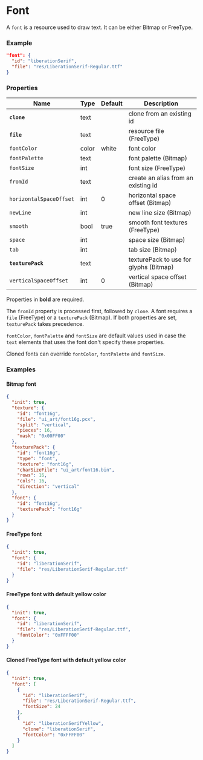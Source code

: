 # Font

A `font` is a resource used to draw text. It can be either Bitmap or FreeType.

### Example

```json
"font": {
  "id": "liberationSerif",
  "file": "res/LiberationSerif-Regular.ttf"
}
```

### Properties

Name                    | Type  | Default | Description
----------------------- | ----- | ------- | ----------------------------
**`clone`**             | text  |         | clone from an existing id
**`file`**              | text  |         | resource file (FreeType)
`fontColor`             | color | white   | font color
`fontPalette`           | text  |         | font palette (Bitmap)
`fontSize`              | int   |         | font size (FreeType)
`fromId`                | text  |         | create an alias from an existing id
`horizontalSpaceOffset` | int   | 0       | horizontal space offset (Bitmap)
`newLine`               | int   |         | new line size (Bitmap)
`smooth`                | bool  | true    | smooth font textures (FreeType)
`space`                 | int   |         | space size (Bitmap)
`tab`                   | int   |         | tab size (Bitmap)
**`texturePack`**       | text  |         | texturePack to use for glyphs (Bitmap)
`verticalSpaceOffset`   | int   | 0       | vertical space offset (Bitmap)

Properties in **bold** are required.  

The `fromId` property is processed first, followed by `clone`.
A font requires a `file` (FreeType) or a `texturePack` (Bitmap). If both properties are set,
`texturePack` takes precedence.  

`fontColor`, `fontPalette` and `fontSize` are default values used in case the `text`
elements that uses the font don't specify these properties.  

Cloned fonts can override `fontColor`, `fontPalette` and `fontSize`.

### Examples

#### Bitmap font

```json
{
  "init": true,
  "texture": {
    "id": "font16g",
    "file": "ui_art/font16g.pcx",
    "split": "vertical",
    "pieces": 16,
    "mask": "0x00FF00"
  },
  "texturePack": {
    "id": "font16g",
    "type": "font",
    "texture": "font16g",
    "charSizeFile": "ui_art/font16.bin",
    "rows": 16,
    "cols": 16,
    "direction": "vertical"
  },
  "font": {
    "id": "font16g",
    "texturePack": "font16g"
  }
}
```

#### FreeType font

```json
{
  "init": true,
  "font": {
    "id": "liberationSerif",
    "file": "res/LiberationSerif-Regular.ttf"
  }
}
```

#### FreeType font with default yellow color

```json
{
  "init": true,
  "font": {
    "id": "liberationSerif",
    "file": "res/LiberationSerif-Regular.ttf",
    "fontColor": "0xFFFF00"
  }
}
```

#### Cloned FreeType font with default yellow color

```json
{
  "init": true,
  "font": [
    {
      "id": "liberationSerif",
      "file": "res/LiberationSerif-Regular.ttf",
      "fontSize": 24
    },
    {
      "id": "liberationSerifYellow",
      "clone": "liberationSerif",
      "fontColor": "0xFFFF00"
    }
  ]
}
```
